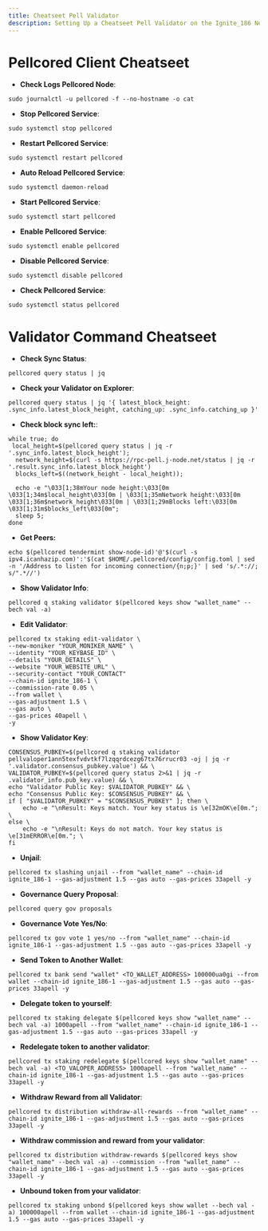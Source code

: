 ```yaml
---
title: Cheatseet Pell Validator
description: Setting Up a Cheatseet Pell Validator on the Ignite_186 Network.
---
```


# Pellcored Client Cheatseet

- **Check Logs Pellcored Node**: 
```
sudo journalctl -u pellcored -f --no-hostname -o cat
```

- **Stop Pellcored Service**: 
```
sudo systemctl stop pellcored
```

- **Restart Pellcored Service**: 
```
sudo systemctl restart pellcored
```

- **Auto Reload Pellcored Service**: 
```
sudo systemctl daemon-reload
```

- **Start Pellcored Service**: 
```
sudo systemctl start pellcored
```

- **Enable Pellcored Service**: 
```
sudo systemctl enable pellcored
```

- **Disable Pellcored Service**: 
```
sudo systemctl disable pellcored
```

- **Check Pellcored Service**: 
```
sudo systemctl status pellcored
```

# Validator Command Cheatseet

- **Check Sync Status**: 
```
pellcored query status | jq
```

- **Check your Validator on Explorer**: 
```
pellcored query status | jq '{ latest_block_height: .sync_info.latest_block_height, catching_up: .sync_info.catching_up }'
```

- **Check block sync left:**: 
```
while true; do
 local_height=$(pellcored query status | jq -r '.sync_info.latest_block_height');
  network_height=$(curl -s https://rpc-pell.j-node.net/status | jq -r '.result.sync_info.latest_block_height')
  blocks_left=$((network_height - local_height));

  echo -e "\033[1;38mYour node height:\033[0m \033[1;34m$local_height\033[0m | \033[1;35mNetwork height:\033[0m \033[1;36m$network_height\033[0m | \033[1;29mBlocks left:\033[0m \033[1;31m$blocks_left\033[0m";
  sleep 5;
done
```

- **Get Peers:**
```
echo $(pellcored tendermint show-node-id)'@'$(curl -s ipv4.icanhazip.com)':'$(cat $HOME/.pellcored/config/config.toml | sed -n '/Address to listen for incoming connection/{n;p;}' | sed 's/.*://; s/".*//')
```

- **Show Validator Info**: 
```
pellcored q staking validator $(pellcored keys show "wallet_name" --bech val -a)
```

- **Edit Validator**: 
```
pellcored tx staking edit-validator \
--new-moniker "YOUR_MONIKER_NAME" \
--identity "YOUR_KEYBASE_ID" \
--details "YOUR_DETAILS" \
--website "YOUR_WEBSITE_URL" \
--security-contact "YOUR_CONTACT"
--chain-id ignite_186-1 \
--commission-rate 0.05 \
--from wallet \
--gas-adjustment 1.5 \
--gas auto \
--gas-prices 40apell \
-y
```

- **Show Validator Key**: 
```
CONSENSUS_PUBKEY=$(pellcored q staking validator pellvaloper1ann5texfvdvtkf7lzqqrdcezg67tx76rrucr03 -oj | jq -r '.validator.consensus_pubkey.value') && \
VALIDATOR_PUBKEY=$(pellcored query status 2>&1 | jq -r .validator_info.pub_key.value) && \
echo "Validator Public Key: $VALIDATOR_PUBKEY" && \
echo "Consensus Public Key: $CONSENSUS_PUBKEY" && \
if [ "$VALIDATOR_PUBKEY" = "$CONSENSUS_PUBKEY" ]; then \
    echo -e "\nResult: Keys match. Your key status is \e[32mOK\e[0m."; \
else \
    echo -e "\nResult: Keys do not match. Your key status is \e[31mERROR\e[0m."; \
fi
```

- **Unjail**: 
```
pellcored tx slashing unjail --from "wallet_name" --chain-id ignite_186-1 --gas-adjustment 1.5 --gas auto --gas-prices 33apell -y
```

- **Governance Query Proposal**: 
```
pellcored query gov proposals
```

- **Governance Vote Yes/No**: 
```
pellcored tx gov vote 1 yes/no --from "wallet_name" --chain-id ignite_186-1 --gas-adjustment 1.5 --gas auto --gas-prices 33apell -y
```

- **Send Token to Another Wallet**: 
```
pellcored tx bank send "wallet" <TO_WALLET_ADDRESS> 100000ua0gi --from wallet --chain-id ignite_186-1 --gas-adjustment 1.5 --gas auto --gas-prices 33apell -y
```

- **Delegate token to yourself**: 
```
pellcored tx staking delegate $(pellcored keys show "wallet_name" --bech val -a) 1000apell --from "wallet_name" --chain-id ignite_186-1 --gas-adjustment 1.5 --gas auto --gas-prices 33apell -y
```

- **Redelegate token to another validator**: 
```
pellcored tx staking redelegate $(pellcored keys show "wallet_name" --bech val -a) <TO_VALOPER_ADDRESS> 1000apell --from "wallet_name" --chain-id ignite_186-1 --gas-adjustment 1.5 --gas auto --gas-prices 33apell -y
```

- **Withdraw Reward from all Validator**: 
```
pellcored tx distribution withdraw-all-rewards --from "wallet_name" --chain-id ignite_186-1 --gas-adjustment 1.5 --gas auto --gas-prices 33apell -y
```

- **Withdraw commission and reward from your validator**: 
```
pellcored tx distribution withdraw-rewards $(pellcored keys show "wallet_name" --bech val -a) --commission --from "wallet_name" --chain-id ignite_186-1 --gas-adjustment 1.5 --gas auto --gas-prices 33apell -y
```

- **Unbound token from your validator**: 
```
pellcored tx staking unbond $(pellcored keys show wallet --bech val -a) 100000apell --from wallet --chain-id ignite_186-1 --gas-adjustment 1.5 --gas auto --gas-prices 33apell -y
```